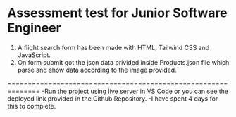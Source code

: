 # Assessment test for Junior Software Engineer

1. A flight search form has been made with HTML, Tailwind CSS and JavaScript.
2. On form submit got the json data privided inside Products.json file which parse and show data according to the image provided.

==============================================================
-Run the project using live server in VS Code or you can see the deployed link provided in the Github Repository.
-I have spent 4 days for this to complete.
